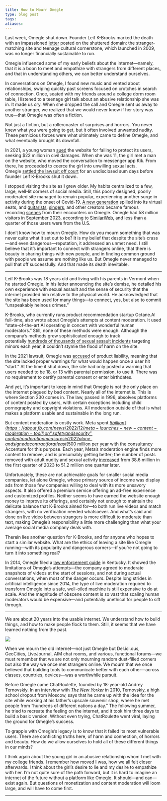 ```yaml
---
title: How to Mourn Omegle
type: blog post
tags: 
aliases:
---
```

Last week, Omegle shut down. Founder Leif K-Brooks marked the death with an impassioned [letter](https://www.omegle.com/) posted on the shuttered domain: the stranger-matching site and teenage cultural cornerstone, which launched in 2009, was no longer financially sustainable to run. 

Omegle influenced some of my early beliefs about the internet—namely, that it is a boon to meet and empathize with strangers from different places, and that in understanding others, we can better understand ourselves.

In conversations on Omegle, I found new music and vented about relationships, swiping quickly past screens focused on crotches in search of connection. Once, seated with my friends around a college dorm room table, I listened to a teenage girl talk about an abusive relationship she was in. It made us cry. When she dropped the call and Omegle sent us away to another stranger, we realized that we would never know if her story was true—that Omegle was often a fiction.

Not just a fiction, but a rollercoaster of surprises and horrors. You never knew what you were going to get, but it often involved unwanted nudity. These pernicious forces were what ultimately came to define Omegle, and what eventually brought its downfall.

In 2021, a young woman [sued](https://www.npr.org/2023/11/09/1211807851/omegle-shut-down-leif-k-brooks) the website for failing to protect its users, seeking $22 million in civil damages. When she was 11, the girl met a man on the website, who moved the conversation to messenger app Kik. From there, he proceeded to coerce the girl into unwilling sexual acts. Omegle [settled the lawsuit off court](https://twitter.com/cagoldberglaw/status/1722589547869946142) for an undisclosed sum days before founder Leif K-Brooks shut it down.  

I stopped visiting the site as I grew older. My habits centralized to a few, large, well-lit corners of social media. Still, this poorly designed, poorly moderated site managed to remain popular, experiencing another surge in activity during the onset of Covid-19. [A new generation](https://www.nytimes.com/2023/11/10/style/omegle-shut-down-tiktok.html) spilled into its virtual seats, and [guitarists](https://www.youtube.com/watch?v=IGutn4GrJ80), [singers](https://www.youtube.com/watch?v=WYBgPSmYqw0), and other creators became famous recording [scenes](https://www.youtube.com/watch?v=8NRnvoq0Wwc) from their encounters on Omegle. Omegle had 58 million visitors in September 2023, according to [SimilarWeb](https://www.similarweb.com/website/omegle.com/), and less than a quarter of those users were from the U.S. 

I don’t know how to mourn Omegle. How do you mourn something that was never quite what it set out to be? It is my belief that despite the site’s crass—and even dangerous—reputation, it addressed an unmet need. I still believe that it’s important to connect with strangers online, that there is beauty in sharing things with new people, and in finding common ground with people we assume are nothing like us. But Omegle never managed to pull that off successfully. And that made its death inevitable.

---

Leif K-Brooks was 18 years old and living with his parents in Vermont when he started Omegle. In his letter announcing the site’s demise, he detailed his own experience with sexual assault and the sense of security that the internet provided him relative to the physical world. He acknowledged that the site has been used for many things—to connect, yes, but also to commit “unspeakably heinous crimes.” 

K-Brooks, who currently runs product recommendation startup Octane.AI full-time, also wrote about Omegle’s attempts at content moderation. It used “state-of-the-art AI operating in concert with wonderful human moderators.” Still, none of these methods were enough. Although the company’s methods grew sophisticated enough to track potentially [hundreds of thousands of sexual assault incidents](https://twitter.com/mike_salter/status/1722490293205782796?ref_src=twsrc%5Etfw%7Ctwcamp%5Etweetembed%7Ctwterm%5E1722490293205782796%7Ctwgr%5E047145aa35ab033710416b32b673eb1246b44aff%7Ctwcon%5Es1_&ref_url=https%3A%2F%2Ftechcrunch.com%2F2023%2F11%2F09%2Fomegle-shutdown%2F) targeting minors each year, it couldn’t stymie the flood of harm on the site.

In the 2021 lawsuit, Omegle was [accused](https://www.npr.org/2023/11/09/1211807851/omegle-shut-down-leif-k-brooks) of product liability, meaning that the site lacked proper warnings for what would happen once a user hit “start.” At the time it shut down, the site had only posted a warning that users needed to be 18, or 13 with parental permission, to use it. There was no requirement to certify parental consent or enter birthdates. 

And yet, it’s important to keep in mind that Omegle is not the only place on the internet plagued by bad content. Nearly all of the internet is. This is where Section 230 comes in. The law, passed in 1996, absolves platforms of content posted by users, with certain exceptions including child pornography and copyright violations. All moderation outside of that is what makes a platform usable and sustainable in the long run.

But content moderation is costly work. Meta spent [$5 billion](https://about.fb.com/news/2022/12/meta-launches-new-content-moderation-tool/) on “safety and security” content moderation measures in 2022 alone, and signed a contract for at least [$500 million per year](https://www.nytimes.com/2021/08/31/technology/facebook-accenture-content-moderation.html) with the consultancy Accenture for this purpose. Each year, Meta’s moderation engine finds more content to remove, and is presumably getting better; the number of posts removed with adult nudity and sexual activity [increased](https://transparency.fb.com/reports/community-standards-enforcement/?ref=thediff.co) from 38.6 million in the first quarter of 2023 to 51.2 million one quarter later. 

Unfortunately, these are not achievable goals for smaller social media companies, let alone Omegle, whose primary source of income was display ads from those few companies willing to deal with its more unsavory aspects. It also offered a premium service offering an ad-free experience and customized profiles. Neither seems to have earned the website enough money to improve its offerings, and certainly not enough to maintain the delicate balance that K-Brooks aimed for—to both run live videos and match strangers, with no verification needed whatsoever. And what’s said and done on live video between strangers is more difficult to moderate than text, making Omegle’s responsibility a little more challenging than what your average social media company deals with.

Therein lies another question for K-Brooks, and for anyone who hopes to start a similar website. What are the ethics of leaving a site like Omegle running—with its popularity and dangerous corners—if you’re not going to turn it into something real?

In 2014, Omegle filed a [law enforcement guide](https://www.ag.ky.gov/about/Office-Divisions/OCAHTPP/2020%20Child%20Abuse%20Prosecution%20Resources/Omegle.com.pdf) in Kentucky. It showed the limitations of Omegle’s attempts—the company agreed to moderate snapshots of videos at the start of sessions, and not during actual conversations, when most of the danger occurs. Despite long strides in artificial intelligence since 2014, the type of live moderation required to transform Omegle into a safe, well-oiled machine is still expensive to do at scale. And the magnitude of obscene content is so vast that scaling human moderators would be expensive—and potentially unethical for people to sift through.

---

We are about 20 years into the usable internet. We understand how to build things, and how to make people flock to them. Still, it seems that we have learned nothing from the past. 

[![](https://d24ovhgu8s7341.cloudfront.net/uploads/editor/posts/2849/optimized_9V9JSMpZMQZwxu5T-4vWdHMMFQZAC_DZRYNKzoYH2248BUVPe1O98pGgoLRwXJ419VE2RjNvM5wYdEQ2D5Rdyo1DVA11YvNw7OM89WzKUNLzLjFibGigzv661ZHS.jpg)](https://d24ovhgu8s7341.cloudfront.net/uploads/editor/posts/2849/optimized_9V9JSMpZMQZwxu5T-4vWdHMMFQZAC_DZRYNKzoYH2248BUVPe1O98pGgoLRwXJ419VE2RjNvM5wYdEQ2D5Rdyo1DVA11YvNw7OM89WzKUNLzLjFibGigzv661ZHS.jpg)

When we mourn the old internet—not just Omegle but Del.ici.ous, GeoCities, LiveJournal, AIM chat rooms, and various, functional forums—we must remember that we are not only mourning random dust-filled corners but also the way we once met strangers online. We mourn that we once believed that building tools to communicate better with each other—across classes, countries, devices—was a worthwhile pursuit.

Before Omegle came ChatRoulette, founded by 18-year-old Andrey Ternovskiy. In an interview with [_The New Yorker_](https://www.newyorker.com/magazine/2010/05/17/roulette-russian) in 2010, Ternovskiy, a high school dropout from Moscow, says that he came up with the idea for the site while working at his father’s upscale souvenir shop, where he met people from “hundreds of different nations a day.” The following summer, he tried to recreate the feeling on the internet, and it took him three days to build a basic version. Without even trying, ChatRoulette went viral, laying the ground for Omegle’s success.

To grapple with Omegle’s legacy is to know that it failed its most vulnerable users. There are conflicting truths here, of harm and connection, of horrors and beauty. How do we allow ourselves to hold all of these different things in our minds? 

I think again about the young girl in an abusive relationship whom I met with my college friends. I remember how moved I was, how we all felt closer afterwards. I think about the girl’s desire to lie and my desire to empathize with her. I’m not quite sure of the path forward, but it is hard to imagine an internet of the future without a platform like Omegle. It should—and can—exist again. But questions of monetization and content moderation will loom large, and will have to come first.

---
